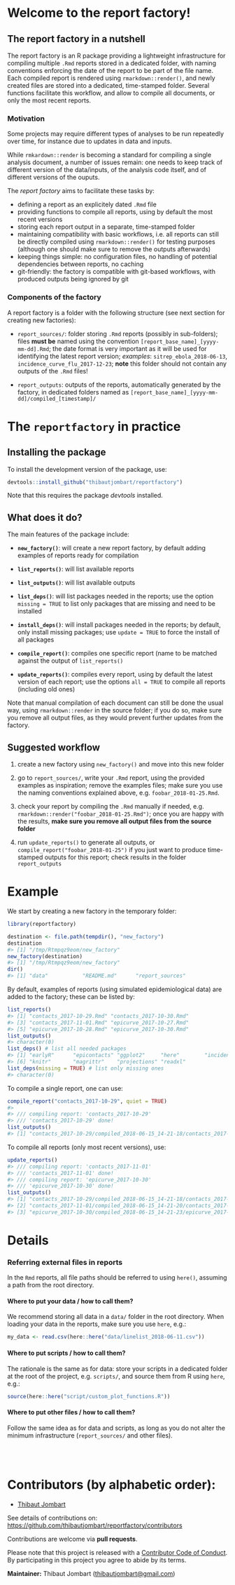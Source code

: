 


# Welcome to the report factory!

## The report factory in a nutshell 

The report factory is an R package providing a lightweight infrastructure for
compiling multiple `.Rmd` reports stored in a dedicated folder, with naming
conventions enforcing the date of the report to be part of the file name. Each
compiled report is rendered using `rmarkdown::render()`, and newly created files
are stored into a dedicated, time-stamped folder. Several functions facilitate
this workflow, and allow to compile all documents, or only the most recent
reports.


### Motivation

Some projects may require different types of analyses to be run repeatedly over
time, for instance due to updates in data and inputs. 

While `rmkardown::render` is becoming a standard for compiling a single analysis
document, a number of issues remain: one needs to keep track of different
version of the data/inputs, of the analysis code itself, and of different
versions of the ouputs.

The *report factory* aims to facilitate these tasks by:

- defining a report as an explicitely dated `.Rmd` file
- providing functions to compile all reports, using by default the most recent
  versions
- storing each report output in a separate, time-stamped folder
- maintaining compatibility with basic workflows, i.e. all reports can still be
  directly compiled using `rmarkdown::render()` for testing purposes (although
  one should make sure to remove the outputs afterwards)
- keeping things simple: no configuration files, no handling of potential
  dependencies between reports, no caching
- git-friendly: the factory is compatible with git-based workflows, with
  produced outputs being ignored by git


### Components of the factory

A report factory is a folder with the following structure (see next section for
creating new factories):

- `report_sources/`: folder storing `.Rmd` reports (possibly in sub-folders);
  files **must be** named using the convention `[report_base_name]_[yyyy-mm-dd].Rmd`; the
  date format is very important as it will be used for identifying the latest
  report version; *examples*: `sitrep_ebola_2018-06-13`,
  `incidence_curve_flu_2017-12-23`; **note** this folder should not contain any
  outputs of the `.Rmd` files!
  
- `report_outputs`: outputs of the reports, automatically generated by the
  factory, in dedicated folders named as
  `[report_base_name]_[yyyy-mm-dd]/compiled_[timestamp]/`




# The `reportfactory` in practice

## Installing the package

To install the development version of the package, use:


```r
devtools::install_github("thibautjombart/reportfactory")
```

Note that this requires the package *devtools* installed.


## What does it do?

The main features of the package include:

- **`new_factory()`**: will create a new report factory, by default adding examples
  of reports ready for compilation

- **`list_reports()`**: will list available reports

- **`list_outputs()`**: will list available outputs

- **`list_deps()`**: will list packages needed in the reports; use the option
  `missing = TRUE` to list only packages that are missing and need to be
  installed

- **`install_deps()`**: will install packages needed in the reports; by default,
  only install missing packages; use `update = TRUE` to force the install of all
  packages

- **`compile_report()`**: compiles one specific report (name to be
  matched against the output of `list_reports()`
  
- **`update_reports()`**: compiles every report, using by default the latest
  version of each report; use the options `all = TRUE` to compile all reports
  (including old ones)


Note that manual compilation of each document can still be done the usual way,
using `rmarkdown::render` in the source folder; if you do so, make sure you
remove all output files, as they would prevent further updates from the factory.


## Suggested workflow
  
1. create a new factory using `new_factory()` and move into this new folder
   
2. go to `report_sources/`, write your `.Rmd` report, using the provided
   examples as inspiration; remove the examples files; make sure you use the
   naming conventions explained above, e.g. `foobar_2018-01-25.Rmd`.

3. check your report by compiling the `.Rmd` manually if needed,
   e.g. `rmarkdown::render("foobar_2018-01-25.Rmd")`; once you are happy with the
   results, **make sure you remove all output files from the source folder**
   
4. run `update_reports()` to generate all outputs, or
   `compile_report("foobar_2018-01-25")` if you just want to produce
   time-stamped outputs for this report; check results in the folder
   `report_outputs`
   


# Example

We start by creating a new factory in the temporary folder:


```r
library(reportfactory)

destination <- file.path(tempdir(), "new_factory")
destination
#> [1] "/tmp/Rtmpqz9eom/new_factory"
new_factory(destination)
#> [1] "/tmp/Rtmpqz9eom/new_factory"
dir()
#> [1] "data"           "README.md"      "report_sources"
```

By default, examples of reports (using simulated epidemiological data) are added
to the factory; these can be listed by:


```r
list_reports()
#> [1] "contacts_2017-10-29.Rmd" "contacts_2017-10-30.Rmd"
#> [3] "contacts_2017-11-01.Rmd" "epicurve_2017-10-27.Rmd"
#> [5] "epicurve_2017-10-28.Rmd" "epicurve_2017-10-30.Rmd"
list_outputs()
#> character(0)
list_deps() # list all needed packages
#> [1] "earlyR"      "epicontacts" "ggplot2"     "here"        "incidence"  
#> [6] "knitr"       "magrittr"    "projections" "readxl"
list_deps(missing = TRUE) # list only missing ones
#> character(0)
```

To compile a single report, one can use:


```r
compile_report("contacts_2017-10-29", quiet = TRUE)
#> 
#> /// compiling report: 'contacts_2017-10-29'
#> /// 'contacts_2017-10-29' done!
list_outputs()
#> [1] "contacts_2017-10-29/compiled_2018-06-15_14-21-18/contacts_2017-10-29.html"
```

To compile all reports (only most recent versions), use:


```r
update_reports()
#> /// compiling report: 'contacts_2017-11-01'
#> /// 'contacts_2017-11-01' done!
#> /// compiling report: 'epicurve_2017-10-30'
#> /// 'epicurve_2017-10-30' done!
list_outputs()
#> [1] "contacts_2017-10-29/compiled_2018-06-15_14-21-18/contacts_2017-10-29.html"
#> [2] "contacts_2017-11-01/compiled_2018-06-15_14-21-20/contacts_2017-11-01.html"
#> [3] "epicurve_2017-10-30/compiled_2018-06-15_14-21-23/epicurve_2017-10-30.html"
```




# Details

### Referring external files in reports

In the `Rmd` reports, all file paths should be referred to using `here()`,
assuming a path from the root directory.

#### Where to put your data / how to call them?

We recommend storing all data in a `data/` folder in the root directory. When
loading your data in the reports, make sure you use `here`, e.g.:


```r
my_data <- read.csv(here::here("data/linelist_2018-06-11.csv"))
```

#### Where to put scripts / how to call them?

The rationale is the same as for data: store your scripts in a dedicated folder
at the root of the project, e.g. `scripts/`, and source them from R using
`here`, e.g.:


```r
source(here::here("script/custom_plot_functions.R"))
```

#### Where to put other files / how to call them?

Follow the same idea as for data and scripts, as long as you do not alter the
minimum infrastructure (`report_sources/` and other files).





<br> <br>


# Contributors (by alphabetic order):
- [Thibaut Jombart](https://github.com/thibautjombart)

See details of contributions on:
<br>
https://github.com/thibautjombart/reportfactory/contributors


Contributions are welcome via **pull requests**.

Please note that this project is released with a
[Contributor Code of Conduct](CONDUCT.md). By participating in this project you
agree to abide by its terms.

**Maintainer:** Thibaut Jombart (thibautjombart@gmail.com)

